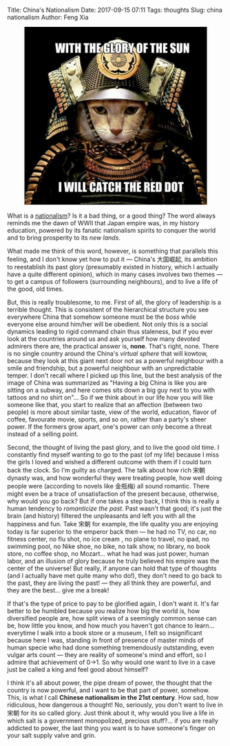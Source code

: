 Title: China's Nationalism
Date: 2017-09-15 07:11
Tags: thoughts
Slug: china nationalism
Author: Feng Xia

<figure class="col l6 m6 s12">
  <img src="/images/funny/glory.jpg"/>
</figure>


What is a [nationalism][1]? Is it a bad thing, or a good thing? The
word always reminds me the dawn of WWII that Japan empire was, in my
history education, powered by its fanatic nationalism spirits to
conquer the world and to bring prosperity to its _new lands_.

[1]: https://www.wikiwand.com/en/Nationalism

What made me think of this word, however, is something that
parallels this feeling, and I don't know yet how to put it
&mdash; China's 大国崛起, its ambition to reestablish its past glory
(presumably existed in history, which I actually have a quite
different opinion), which in many cases involves two themes &mdash; to
get a campus of followers (surrounding neighbours), and to live a life
of the good, old times.

But, this is really troublesome, to me. First of all, the glory of
leadership is a terrible thought. This is consistent of the
hierarchical structure you see everywhere China that somehow someone
must be the _boss_ while everyone else around him/her will be
obedient. Not only this is a social dynamics leading to rigid command
chain thus staleness, but if you ever look at the  countries around
us and ask yourself how many devoted admirers there are, the practical
answer is, **none**. That's right, none. There is no single country
around the China's _virtual sphere_ that will kowtow, because they
look at this giant next door not as a powerful neighbour with a smile
and friendship, but a powerful neighbour with an unpredictable
temper. I don't recall where I picked up this line, but the best
analysis of the image of China was summarized as "Having a big China
is like you are sitting on a subway, and here comes sits down a big
guy next to you with tattoos and no shirt on"... So if we think about
in our life how you will like someone like that, you start to realize
that an affection (between two people) is more about similar taste,
view of the world, education, flavor of coffee, favourate movie,
sports, and so on, rather than a party's sheer power. If the formers
grow apart, one's power can only become a threat instead of a selling
point.

Second, the thought of living the past glory, and to live the good old
time. I constantly find myself wanting to go to the past (of my life)
because I miss the girls I loved and wished a different outcome with
them if I could turn back the clock. So I'm guilty as charged. The
talk about how rich 宋朝 dynasty was, and how wonderful they were
treating people, how well doing people were (according to novels like
金瓶梅) all sound romantic. There might even be a trace of
unsatisfaction of the present because, otherwise, why would you go
back? But if one takes a step back, I think this is really a human
tendency to _romanticize the past_. Past wasn't that good; it's just
the brain (and history) filtered the unpleasants and left you with all
the happiness and fun. Take 宋朝 for example, the life quality you are
enjoying today is far superior to the emperor back then &mdash; he had
no TV, no car, no fitness center, no flu shot, no ice cream , no plane
to travel, no ipad, no swimming pool, no Nike shoe, no bike, no talk
show, no library, no book store, no coffee shop, no Mozart... 
what he had was just power, human labor, and an illusion of glory
because he truly believed his empire was the center of the universe!
But really, if anyone can hold that type of thoughts (and I actually
have met quite many who do!), they don't need to go back to the past,
they are living the past! &mdash; they all think they are powerful,
and they are the best... give me a break! 

If that's the type of price to pay to be glorified again, I don't want
it. It's far better to be humbled because you realize how big the
world is, how diversified people are, how split views of a seemingly
common sense can be, how little you know, and how much you haven't got
chance to learn... everytime I walk into a book store or a museum, I
felt so insignificant because here I was, standing in front of presence
of master minds of human specie who had done something tremendously outstanding,
even vulgar arts count &mdash; they are reality of someone's mind and effort,
so I admire that achievement of 0&rarr;1. So why would one want to
live in a cave just be called a king and feel good about himself?

I think it's all about power, the pipe dream of power, the thought
that the country is now powerful, and I want to be that part of power,
somehow. This, is what I call **Chinese nationalism in the 21st
century**.  How sad, how ridiculous, how dangerous a thought! No,
seriously, you don't want to live in 宋朝 for its so called glory.
Just think about it, <span class="myhighlight">why would you live a
life in which salt is a government monopolized, precious
stuff</span>?... if you are really addicted to power, the last thing
you want is to have someone's finger on your salt supply valve and
grin.
